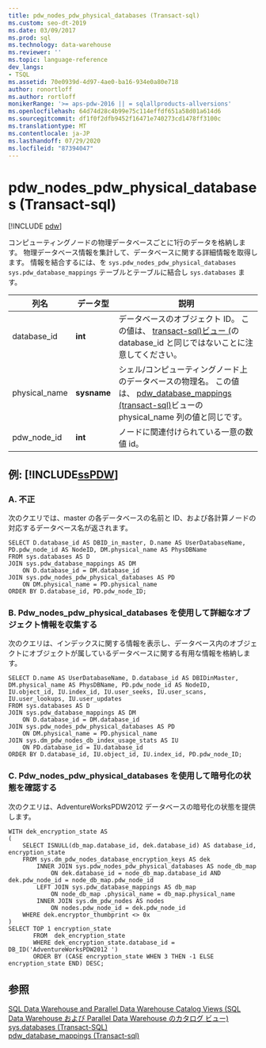```yaml
---
title: pdw_nodes_pdw_physical_databases (Transact-sql)
ms.custom: seo-dt-2019
ms.date: 03/09/2017
ms.prod: sql
ms.technology: data-warehouse
ms.reviewer: ''
ms.topic: language-reference
dev_langs:
- TSQL
ms.assetid: 70e0939d-4d97-4ae0-ba16-934e0a80e718
author: ronortloff
ms.author: rortloff
monikerRange: '>= aps-pdw-2016 || = sqlallproducts-allversions'
ms.openlocfilehash: 64d74d28c4b99e75c114effdf651a58d01a614d6
ms.sourcegitcommit: df1f0f2dfb9452f16471e740273cd1478ff3100c
ms.translationtype: MT
ms.contentlocale: ja-JP
ms.lasthandoff: 07/29/2020
ms.locfileid: "87394047"
---
```

# <a name="syspdw_nodes_pdw_physical_databases-transact-sql"></a>pdw_nodes_pdw_physical_databases (Transact-sql)
[!INCLUDE [pdw](../../includes/applies-to-version/pdw.md)]

  コンピューティングノードの物理データベースごとに1行のデータを格納します。 物理データベース情報を集計して、データベースに関する詳細情報を取得します。 情報を結合するには、を `sys.pdw_nodes_pdw_physical_databases` `sys.pdw_database_mappings` テーブルとテーブルに結合し `sys.databases` ます。  
  
|列名|データ型|説明|  
|-----------------|---------------|-----------------|  
|database_id|**int**|データベースのオブジェクト ID。 この値は、 [transact-sql&#41;ビュー &#40;](../../relational-databases/system-catalog-views/sys-databases-transact-sql.md)の database_id と同じではないことに注意してください。|  
|physical_name|**sysname**|シェル/コンピューティングノード上のデータベースの物理名。 この値は、 [pdw_database_mappings &#40;transact-sql&#41;](../../relational-databases/system-catalog-views/sys-pdw-database-mappings-transact-sql.md)ビューの physical_name 列の値と同じです。|  
|pdw_node_id|**int**|ノードに関連付けられている一意の数値 id。|  
  
## <a name="examples-sspdw"></a>例: [!INCLUDE[ssPDW](../../includes/sspdw-md.md)]  
  
### <a name="a-returning"></a>A. 不正  
 次のクエリでは、master の各データベースの名前と ID、および各計算ノードの対応するデータベース名が返されます。  
  
```  
SELECT D.database_id AS DBID_in_master, D.name AS UserDatabaseName,   
PD.pdw_node_id AS NodeID, DM.physical_name AS PhysDBName   
FROM sys.databases AS D  
JOIN sys.pdw_database_mappings AS DM  
    ON D.database_id = DM.database_id  
JOIN sys.pdw_nodes_pdw_physical_databases AS PD  
    ON DM.physical_name = PD.physical_name  
ORDER BY D.database_id, PD.pdw_node_ID;  
```  
  
### <a name="b-using-syspdw_nodes_pdw_physical_databases-to-gather-detailed-object-information"></a>B. Pdw_nodes_pdw_physical_databases を使用して詳細なオブジェクト情報を収集する  
 次のクエリは、インデックスに関する情報を表示し、データベース内のオブジェクトにオブジェクトが属しているデータベースに関する有用な情報を格納します。  
  
```  
SELECT D.name AS UserDatabaseName, D.database_id AS DBIDinMaster,  
DM.physical_name AS PhysDBName, PD.pdw_node_id AS NodeID,   
IU.object_id, IU.index_id, IU.user_seeks, IU.user_scans, IU.user_lookups, IU.user_updates  
FROM sys.databases AS D  
JOIN sys.pdw_database_mappings AS DM  
    ON D.database_id = DM.database_id  
JOIN sys.pdw_nodes_pdw_physical_databases AS PD  
    ON DM.physical_name = PD.physical_name  
JOIN sys.dm_pdw_nodes_db_index_usage_stats AS IU  
    ON PD.database_id = IU.database_id  
ORDER BY D.database_id, IU.object_id, IU.index_id, PD.pdw_node_ID;  
```  
  
### <a name="c-using-syspdw_nodes_pdw_physical_databases-to-determine-the-encryption-state"></a>C. Pdw_nodes_pdw_physical_databases を使用して暗号化の状態を確認する  
 次のクエリは、AdventureWorksPDW2012 データベースの暗号化の状態を提供します。  
  
```  
WITH dek_encryption_state AS   
(  
    SELECT ISNULL(db_map.database_id, dek.database_id) AS database_id, encryption_state  
    FROM sys.dm_pdw_nodes_database_encryption_keys AS dek  
        INNER JOIN sys.pdw_nodes_pdw_physical_databases AS node_db_map  
            ON dek.database_id = node_db_map.database_id AND dek.pdw_node_id = node_db_map.pdw_node_id  
        LEFT JOIN sys.pdw_database_mappings AS db_map  
            ON node_db_map .physical_name = db_map.physical_name  
        INNER JOIN sys.dm_pdw_nodes AS nodes  
            ON nodes.pdw_node_id = dek.pdw_node_id  
    WHERE dek.encryptor_thumbprint <> 0x  
)  
SELECT TOP 1 encryption_state  
       FROM  dek_encryption_state  
       WHERE dek_encryption_state.database_id = DB_ID('AdventureWorksPDW2012 ')  
       ORDER BY (CASE encryption_state WHEN 3 THEN -1 ELSE encryption_state END) DESC;  
```  
  
## <a name="see-also"></a>参照  
 [SQL Data Warehouse and Parallel Data Warehouse Catalog Views (SQL Data Warehouse および Parallel Data Warehouse のカタログ ビュー)](../../relational-databases/system-catalog-views/sql-data-warehouse-and-parallel-data-warehouse-catalog-views.md)   
 [sys.databases &#40;Transact-SQL&#41;](../../relational-databases/system-catalog-views/sys-databases-transact-sql.md)   
 [pdw_database_mappings &#40;Transact-sql&#41;](../../relational-databases/system-catalog-views/sys-pdw-database-mappings-transact-sql.md)  
  
  

